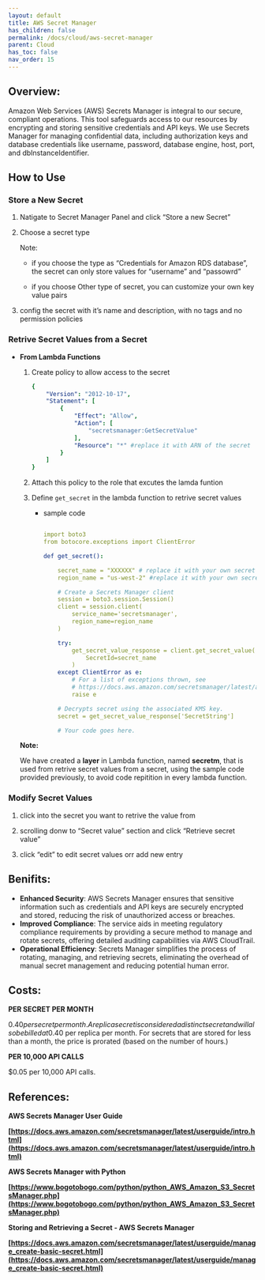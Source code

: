 ```yaml
---
layout: default
title: AWS Secret Manager
has_children: false
permalink: /docs/cloud/aws-secret-manager
parent: Cloud
has_toc: false
nav_order: 15
---
```


## Overview:

Amazon Web Services (AWS) Secrets Manager is integral to our secure, compliant operations. This tool safeguards access to our resources by encrypting and storing sensitive credentials and API keys. We use Secrets Manager for managing confidential data, including authorization keys and database credentials like username, password, database engine, host, port, and dbInstanceIdentifier. 

<!-- ## Current Usage

<show diagram > -->

## How to Use

### Store a New Secret

1. Natigate to Secret Manager Panel and click “Store a new Secret”
2. Choose a secret type
    
    Note: 
    
    - if you choose the type as “Credentials for Amazon RDS database”, the secret can only store values for “username” and “passowrd”
        
        <!-- ![Untitled](AWS%20Secret%20Manager%20c4692c43a7544b179ec1b6030a3960df/Untitled.png) -->
        
    
    - if you choose Other type of secret, you can customize your own key value pairs
        
        <!-- ![Untitled](AWS%20Secret%20Manager%20c4692c43a7544b179ec1b6030a3960df/Untitled%201.png) -->
        
3. config the secret with it’s name and description, with no tags and no permission policies 

 

### Retrive Secret Values from a Secret

- **From Lambda Functions**
    1. Create policy to allow access to the secret
        
        ```yaml
        {
        	"Version": "2012-10-17",
        	"Statement": [
        		{
        			"Effect": "Allow",
        			"Action": [
        				"secretsmanager:GetSecretValue"
        			],
        			"Resource": "*" #replace it with ARN of the secret 
        		}
        	]
        }
        ```
        
    2. Attach this policy to the role that excutes the lamda funtion 
    3. Define `get_secret` in the lambda function to retrive secret values 
        - sample code
            
            ```yaml
            
            import boto3
            from botocore.exceptions import ClientError
            
            def get_secret():
            
                secret_name = "XXXXXX" # replace it with your own secret name
                region_name = "us-west-2" #replace it with your own secret region
            
                # Create a Secrets Manager client
                session = boto3.session.Session()
                client = session.client(
                    service_name='secretsmanager', 
                    region_name=region_name 
                )
            
                try:
                    get_secret_value_response = client.get_secret_value(
                        SecretId=secret_name
                    )
                except ClientError as e:
                    # For a list of exceptions thrown, see
                    # https://docs.aws.amazon.com/secretsmanager/latest/apireference/API_GetSecretValue.html
                    raise e
            
                # Decrypts secret using the associated KMS key.
                secret = get_secret_value_response['SecretString']
            
                # Your code goes here.
            ```
            
    
    **********Note:********** 
    
    We have created a **layer** in Lambda function, named **secretm**, that is used from retrive secret values from a secret, using the sample code provided previously, to avoid code repitition in every lambda function. 
    

### Modify Secret Values

1. click into the secret you want to retrive the value from
2. scrolling donw to “Secret value” section and click “Retrieve secret value”
    
    <!-- ![Untitled](AWS%20Secret%20Manager%20c4692c43a7544b179ec1b6030a3960df/Untitled%202.png) -->
    
3. click “edit” to edit secret values orr add new entry 
    
    <!-- ![Untitled](AWS%20Secret%20Manager%20c4692c43a7544b179ec1b6030a3960df/Untitled%203.png)
     -->

## Benifits:

- **Enhanced Security**: AWS Secrets Manager ensures that sensitive information such as credentials and API keys are securely encrypted and stored, reducing the risk of unauthorized access or breaches.
- **Improved Compliance**: The service aids in meeting regulatory compliance requirements by providing a secure method to manage and rotate secrets, offering detailed auditing capabilities via AWS CloudTrail.
- **Operational Efficiency**: Secrets Manager simplifies the process of rotating, managing, and retrieving secrets, eliminating the overhead of manual secret management and reducing potential human error.

## Costs:

**PER SECRET PER MONTH**

$0.40 per secret per month. A replica secret is considered a distinct secret and will also be billed at $0.40 per replica per month. For secrets that are stored for less than a month, the price is prorated (based on the number of hours.)

**PER 10,000 API CALLS**

$0.05 per 10,000 API calls.

## References:

**AWS Secrets Manager User Guide**

**[https://docs.aws.amazon.com/secretsmanager/latest/userguide/intro.html](https://docs.aws.amazon.com/secretsmanager/latest/userguide/intro.html)**

**AWS Secrets Manager with Python**

**[https://www.bogotobogo.com/python/python_AWS_Amazon_S3_SecretsManager.php](https://www.bogotobogo.com/python/python_AWS_Amazon_S3_SecretsManager.php)**

**Storing and Retrieving a Secret - AWS Secrets Manager**

**[https://docs.aws.amazon.com/secretsmanager/latest/userguide/manage_create-basic-secret.html](https://docs.aws.amazon.com/secretsmanager/latest/userguide/manage_create-basic-secret.html)**
